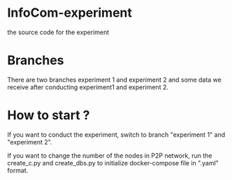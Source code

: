 # InfoCom-experiment
the source code for the experiment

# Branches
There are two branches experiment 1 and experiment 2 and some data we receive after conducting experiment1 and experiment 2.

# How to start ?
If you want to conduct the experiment, switch to branch "experiment 1" and "experiment 2".

If you want to change the number of the nodes in P2P network, run the create_c.py and create_dbs.py to initialize docker-compose file in ".yaml" format.
